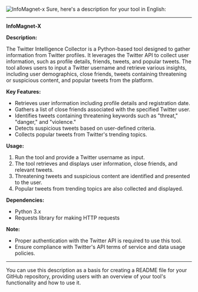 ![InfoMagnet-x](https://github.com/Ismail-Benali/InfoMagnet-X/assets/90980178/770d1fb6-e1b0-4f6f-9cd1-8df1d2e822f5)
Sure, here's a description for your tool in English:

---

**InfoMagnet-X**

**Description:**

The Twitter Intelligence Collector is a Python-based tool designed to gather information from Twitter profiles. It leverages the Twitter API to collect user information, such as profile details, friends, tweets, and popular tweets. The tool allows users to input a Twitter username and retrieve various insights, including user demographics, close friends, tweets containing threatening or suspicious content, and popular tweets from the platform.

**Key Features:**

- Retrieves user information including profile details and registration date.
- Gathers a list of close friends associated with the specified Twitter user.
- Identifies tweets containing threatening keywords such as "threat," "danger," and "violence."
- Detects suspicious tweets based on user-defined criteria.
- Collects popular tweets from Twitter's trending topics.

**Usage:**

1. Run the tool and provide a Twitter username as input.
2. The tool retrieves and displays user information, close friends, and relevant tweets.
3. Threatening tweets and suspicious content are identified and presented to the user.
4. Popular tweets from trending topics are also collected and displayed.

**Dependencies:**

- Python 3.x
- Requests library for making HTTP requests

**Note:**
- Proper authentication with the Twitter API is required to use this tool.
- Ensure compliance with Twitter's API terms of service and data usage policies.

---

You can use this description as a basis for creating a README file for your GitHub repository, providing users with an overview of your tool's functionality and how to use it.
